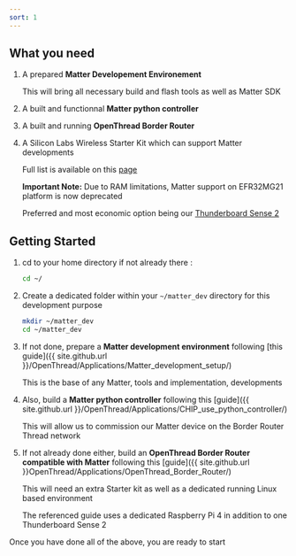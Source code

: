```yaml
---
sort: 1
---
```


## What you need

  1.  A prepared **Matter Developement Environement**

      This will bring all necessary build and flash tools as well as Matter SDK
  
  2. A built and functionnal **Matter python controller**

  3. A built and running **OpenThread Border Router**

  4.  A Silicon Labs Wireless Starter Kit which can support Matter developments

      Full list is available on this [page](https://www.silabs.com/wireless/matter)

      **Important Note:** Due to RAM limitations, Matter support on EFR32MG21 platform is now deprecated 
     
      Preferred and most economic option being our [Thunderboard Sense 2](https://www.silabs.com/development-tools/thunderboard/thunderboard-sense-two-kit)


## Getting Started

  1.  cd to your home directory if not already there :
      ```bash
      cd ~/
      ```

  2.  Create a dedicated folder within your `~/matter_dev` directory for this development purpose
      ```bash
      mkdir ~/matter_dev
      cd ~/matter_dev
      ```

  3.  If not done, prepare a **Matter development environment** following [this guide]({{ site.github.url }}/OpenThread/Applications/Matter_development_setup/)

      This is the base of any Matter, tools and implementation, developments

  4.  Also, build a **Matter python controller** following this [guide]({{ site.github.url }}/OpenThread/Applications/CHIP_use_python_controller/)
      
      This will allow us to commission our Matter device on the Border Router Thread network
  
  5.  If not already done either, build an **OpenThread Border Router compatible with Matter** following this [guide]({{ site.github.url }}OpenThread/Applications/OpenThread_Border_Router/)

      This will need an extra Starter kit as well as a dedicated running Linux based environment

      The referenced guide uses a dedicated Raspberry Pi 4 in addition to one Thunderboard Sense 2
      

Once you have done all of the above, you are ready to start